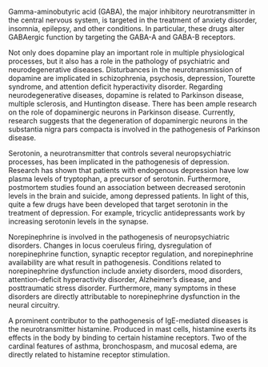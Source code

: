 Gamma-aminobutyric acid (GABA), the major inhibitory neurotransmitter in the central nervous system, is targeted in the treatment of anxiety disorder, insomnia, epilepsy, and other conditions. In particular, these drugs alter GABAergic function by targeting the GABA-A and GABA-B receptors.

Not only does dopamine play an important role in multiple physiological processes, but it also has a role in the pathology of psychiatric and neurodegenerative diseases. Disturbances in the neurotransmission of dopamine are implicated in schizophrenia, psychosis, depression, Tourette syndrome, and attention deficit hyperactivity disorder. Regarding neurodegenerative diseases, dopamine is related to Parkinson disease, multiple sclerosis, and Huntington disease. There has been ample research on the role of dopaminergic neurons in Parkinson disease. Currently, research suggests that the degeneration of dopaminergic neurons in the substantia nigra pars compacta is involved in the pathogenesis of Parkinson disease.

Serotonin, a neurotransmitter that controls several neuropsychiatric processes, has been implicated in the pathogenesis of depression. Research has shown that patients with endogenous depression have low plasma levels of tryptophan, a precursor of serotonin. Furthermore, postmortem studies found an association between decreased serotonin levels in the brain and suicide, among depressed patients. In light of this, quite a few drugs have been developed that target serotonin in the treatment of depression. For example, tricyclic antidepressants work by increasing serotonin levels in the synapse.

Norepinephrine is involved in the pathogenesis of neuropsychiatric disorders. Changes in locus coeruleus firing, dysregulation of norepinephrine function, synaptic receptor regulation, and norepinephrine availability are what result in pathogenesis. Conditions related to norepinephrine dysfunction include anxiety disorders, mood disorders, attention-deficit hyperactivity disorder, Alzheimer’s disease, and posttraumatic stress disorder. Furthermore, many symptoms in these disorders are directly attributable to norepinephrine dysfunction in the neural circuitry.

A prominent contributor to the pathogenesis of IgE-mediated diseases is the neurotransmitter histamine. Produced in mast cells, histamine exerts its effects in the body by binding to certain histamine receptors. Two of the cardinal features of asthma, bronchospasm, and mucosal edema, are directly related to histamine receptor stimulation.